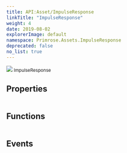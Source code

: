 ```yaml
---
title: API:Asset/ImpulseResponse
linkTitle: "ImpulseResponse"
weight: 4
date: 2019-08-02
explorerImage: default
namespace: Primrose.Assets.ImpulseResponse
deprecated: false
no_list: true
---
```

<small class="inheritance">
<span class="" href="/docs/api-reference/Class/ImpulseResponse"><img src="/icons/silk/default.png"/>&nbsp;ImpulseResponse</span></small>
 
## Properties
 
<table class="studiohide">
<tbody>
</tbody>
</table>
 
## Functions
 
<table class="studiohide">
<tbody>
</tbody>
</table>
 
## Events
 
<table class="studiohide">
<tbody>
</tbody>
</table>
<b>
</b>
<div class="inheritors">
<ul class="root">
</ul>
</div>
